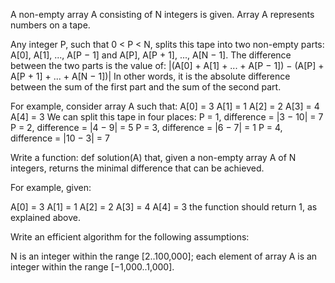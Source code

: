 A non-empty array A consisting of N integers is given. Array A represents numbers on a tape.

Any integer P, such that 0 < P < N, splits this tape into two non-empty parts: A[0], A[1], ..., A[P − 1] and A[P], A[P + 1], ..., A[N − 1].
The difference between the two parts is the value of: |(A[0] + A[1] + ... + A[P − 1]) − (A[P] + A[P + 1] + ... + A[N − 1])|
In other words, it is the absolute difference between the sum of the first part and the sum of the second part.

For example, consider array A such that:
A[0] = 3 A[1] = 1 A[2] = 2 A[3] = 4 A[4] = 3 We can split this tape in four places:
P = 1, difference = |3 − 10| = 7 P = 2, difference = |4 − 9| = 5 P = 3, difference = |6 − 7| = 1 P = 4, difference = |10 − 3| = 7 

Write a function: def solution(A) that, given a non-empty array A of N integers, returns the minimal difference that can be achieved.

For example, given:

A[0] = 3 A[1] = 1 A[2] = 2 A[3] = 4 A[4] = 3 the function should return 1, as explained above.

Write an efficient algorithm for the following assumptions:

N is an integer within the range [2..100,000]; each element of array A is an integer within the range [−1,000..1,000].

